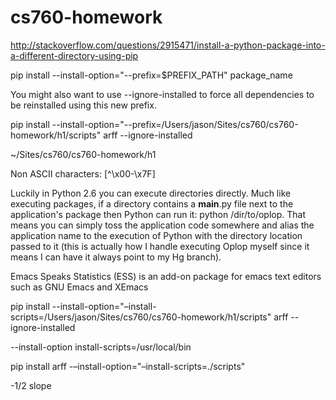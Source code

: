 cs760-homework
==============


http://stackoverflow.com/questions/2915471/install-a-python-package-into-a-different-directory-using-pip

pip install --install-option="--prefix=$PREFIX_PATH" package_name

You might also want to use --ignore-installed to force all dependencies to be reinstalled using this new prefix. 

pip install --install-option="--prefix=/Users/jason/Sites/cs760/cs760-homework/h1/scripts"  arff --ignore-installed


~/Sites/cs760/cs760-homework/h1


Non ASCII characters:
[^\x00-\x7F]

Luckily in Python 2.6 you can execute directories directly. Much like executing packages, if a directory contains a __main__.py file next to the application's package then Python can run it: python /dir/to/oplop. That means you can simply toss the application code somewhere and alias the application name to the execution of Python with the directory location passed to it (this is actually how I handle executing Oplop myself since it means I can have it always point to my Hg branch).

Emacs Speaks Statistics (ESS) is an add-on package for emacs text editors such as GNU Emacs and XEmacs

pip install --install-option="–install-scripts=/Users/jason/Sites/cs760/cs760-homework/h1/scripts"  arff --ignore-installed

--install-option install-scripts=/usr/local/bin

pip install arff -–install-option="–install-scripts=./scripts"

-1/2 slope


